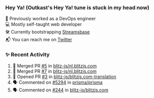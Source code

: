 ### Hey Ya! (Outkast's Hey Ya! tune is stuck in my head now)

💼 Previously worked as a DevOps engineer  
💻 Mostly self-taught web developer  
🛠️ Currently bootstrapping [Streamsbase](https://streamsbase.com)  
📬 You can reach me on [Twitter](https://twitter.com/LoriKarikari)

### ✨ Recent Activity

<!--START_SECTION:activity-->
1. 🎉 Merged PR [#5](https://github.com/blitz-js/nl.blitzjs.com/pull/5) in [blitz-js/nl.blitzjs.com](https://github.com/blitz-js/nl.blitzjs.com)
2. 🎉 Merged PR [#7](https://github.com/blitz-js/nl.blitzjs.com/pull/7) in [blitz-js/nl.blitzjs.com](https://github.com/blitz-js/nl.blitzjs.com)
3. 💪 Opened PR [#3](https://github.com/blitz-js/blitzjs.com-translation/pull/3) in [blitz-js/blitzjs.com-translation](https://github.com/blitz-js/blitzjs.com-translation)
4. 🗣 Commented on [#5294](https://github.com/prisma/prisma/issues/5294) in [prisma/prisma](https://github.com/prisma/prisma)
5. 🗣 Commented on [#244](https://github.com/blitz-js/blitzjs.com/issues/244) in [blitz-js/blitzjs.com](https://github.com/blitz-js/blitzjs.com)
<!--END_SECTION:activity-->
